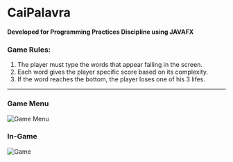 # CaiPalavra

**Developed for Programming Practices Discipline using JAVAFX**

### Game Rules:

1. The player must type the words that appear falling in the screen.
2. Each word gives the player specific score based on its complexity.
3. If the word reaches the bottom, the player loses one of his 3 lifes.

___

### Game Menu

![Game Menu](https://i.imgur.com/LtxwoLT.png)

### In-Game

![Game](https://i.imgur.com/zo6sXIr.png)
